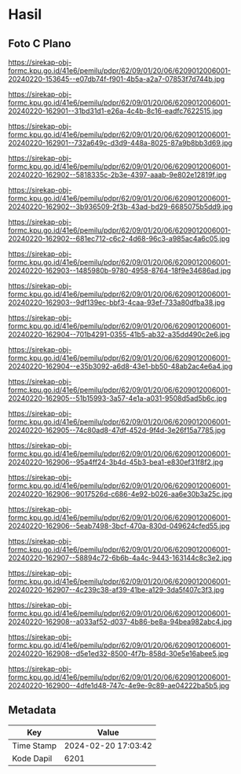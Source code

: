 # Hasil

## Foto C Plano

https://sirekap-obj-formc.kpu.go.id/41e6/pemilu/pdpr/62/09/01/20/06/6209012006001-20240220-153645--e07db74f-f901-4b5a-a2a7-07853f7d744b.jpg

https://sirekap-obj-formc.kpu.go.id/41e6/pemilu/pdpr/62/09/01/20/06/6209012006001-20240220-162901--31bd31d1-e26a-4c4b-8c16-eadfc7622515.jpg

https://sirekap-obj-formc.kpu.go.id/41e6/pemilu/pdpr/62/09/01/20/06/6209012006001-20240220-162901--732a649c-d3d9-448a-8025-87a9b8bb3d69.jpg

https://sirekap-obj-formc.kpu.go.id/41e6/pemilu/pdpr/62/09/01/20/06/6209012006001-20240220-162902--5818335c-2b3e-4397-aaab-9e802e12819f.jpg

https://sirekap-obj-formc.kpu.go.id/41e6/pemilu/pdpr/62/09/01/20/06/6209012006001-20240220-162902--3b936509-2f3b-43ad-bd29-6685075b5dd9.jpg

https://sirekap-obj-formc.kpu.go.id/41e6/pemilu/pdpr/62/09/01/20/06/6209012006001-20240220-162902--681ec712-c6c2-4d68-96c3-a985ac4a6c05.jpg

https://sirekap-obj-formc.kpu.go.id/41e6/pemilu/pdpr/62/09/01/20/06/6209012006001-20240220-162903--1485980b-9780-4958-8764-18f9e34686ad.jpg

https://sirekap-obj-formc.kpu.go.id/41e6/pemilu/pdpr/62/09/01/20/06/6209012006001-20240220-162903--9df139ec-bbf3-4caa-93ef-733a80dfba38.jpg

https://sirekap-obj-formc.kpu.go.id/41e6/pemilu/pdpr/62/09/01/20/06/6209012006001-20240220-162904--701b4291-0355-41b5-ab32-a35dd490c2e6.jpg

https://sirekap-obj-formc.kpu.go.id/41e6/pemilu/pdpr/62/09/01/20/06/6209012006001-20240220-162904--e35b3092-a6d8-43e1-bb50-48ab2ac4e6a4.jpg

https://sirekap-obj-formc.kpu.go.id/41e6/pemilu/pdpr/62/09/01/20/06/6209012006001-20240220-162905--51b15993-3a57-4e1a-a031-9508d5ad5b6c.jpg

https://sirekap-obj-formc.kpu.go.id/41e6/pemilu/pdpr/62/09/01/20/06/6209012006001-20240220-162905--74c80ad8-47df-452d-9f4d-3e26f15a7785.jpg

https://sirekap-obj-formc.kpu.go.id/41e6/pemilu/pdpr/62/09/01/20/06/6209012006001-20240220-162906--95a4ff24-3b4d-45b3-bea1-e830ef31f8f2.jpg

https://sirekap-obj-formc.kpu.go.id/41e6/pemilu/pdpr/62/09/01/20/06/6209012006001-20240220-162906--9017526d-c686-4e92-b026-aa6e30b3a25c.jpg

https://sirekap-obj-formc.kpu.go.id/41e6/pemilu/pdpr/62/09/01/20/06/6209012006001-20240220-162906--5eab7498-3bcf-470a-830d-049624cfed55.jpg

https://sirekap-obj-formc.kpu.go.id/41e6/pemilu/pdpr/62/09/01/20/06/6209012006001-20240220-162907--58894c72-6b6b-4a4c-9443-163144c8c3e2.jpg

https://sirekap-obj-formc.kpu.go.id/41e6/pemilu/pdpr/62/09/01/20/06/6209012006001-20240220-162907--4c239c38-af39-41be-a129-3da5f407c3f3.jpg

https://sirekap-obj-formc.kpu.go.id/41e6/pemilu/pdpr/62/09/01/20/06/6209012006001-20240220-162908--a033af52-d037-4b86-be8a-94bea982abc4.jpg

https://sirekap-obj-formc.kpu.go.id/41e6/pemilu/pdpr/62/09/01/20/06/6209012006001-20240220-162908--d5e1ed32-8500-4f7b-858d-30e5e16abee5.jpg

https://sirekap-obj-formc.kpu.go.id/41e6/pemilu/pdpr/62/09/01/20/06/6209012006001-20240220-162900--4dfe1d48-747c-4e9e-9c89-ae04222ba5b5.jpg


## Metadata

| Key        | Value               |
| ---------- | ------------------- |
| Time Stamp | 2024-02-20 17:03:42 |
| Kode Dapil | 6201                |



